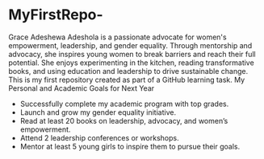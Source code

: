 # MyFirstRepo-
Grace Adeshewa Adeshola is a passionate advocate for women's empowerment, leadership, and gender equality. Through mentorship and advocacy, she inspires young women to break barriers and reach their full potential. She enjoys experimenting in the kitchen, reading transformative books, and using education and leadership to drive sustainable change. 
This is my first repository created as part of a GitHub learning task.
My Personal and Academic Goals for Next Year

- Successfully complete my academic program with top grades.
- Launch and grow my gender equality initiative.
- Read at least 20 books on leadership, advocacy, and women’s empowerment.
- Attend 2 leadership conferences or workshops.
- Mentor at least 5 young girls to inspire them to pursue their goals.
